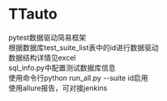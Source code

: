 # TTauto
pytest数据驱动简易框架  
根据数据库test_suite_list表中的id进行数据驱动  
数据结构详情见excel  
sql_info.py中配置测试数据库信息  
使用命令行python run_all.py --suite id启用  
使用allure报告，可对接jenkins
